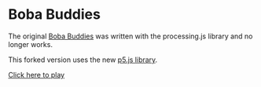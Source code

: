 # Boba Buddies

The original [Boba Buddies](http://bobabuddies.github.io/) was written with the processing.js library and no longer works.

This forked version uses the new [p5.js library](https://p5js.org/). 

[Click here to play](celenac.github.io/bobabuddies/)
